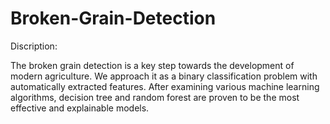 # Broken-Grain-Detection

Discription:

The broken grain detection is a key step towards the development of modern agriculture. We approach it as a binary classification problem with automatically extracted features. After examining various machine learning algorithms, decision tree and random forest are proven to be the most effective and explainable models.
